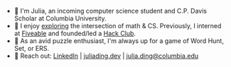 * 👋 I'm Julia, an incoming computer science student and C.P. Davis Scholar at Columbia University.
* 📂 I enjoy [exploring](https://arxiv.org/abs/2302.0438) the intersection of math & CS. Previously, I interned at [Fiveable](https://fiveable.me) and founded/led a [Hack Club](https://lasa.hackclub.com/).
* 🎲 As an avid puzzle enthusiast, I'm always up for a game of Word Hunt, Set, or ERS.
* 📩 Reach out: [LinkedIn](https://linkedin.com/in/julialding) | [juliading.dev](https://juliading.dev) | [julia.ding@columbia.edu](mailto:julia.ding@columbia.edu)
